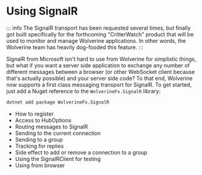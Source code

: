 # Using SignalR <Badge type="tip" text="5.0" />

::: info
The SignalR transport has been requested several times, but finally got built specifically for the forthcoming
"CritterWatch" product that will be used to monitor and manage Wolverine applications. In other words, the Wolverine
team has heavily dog-fooded this feature.
:::


SignalR from Microsoft isn't hard to use from Wolverine for simplistic things, but what if you want a server side
application to exchange any number of different messages between a browser (or other WebSocket client because that's
actually possible) and your server side code? To that end, Wolverine now supports a first class messaging transport
for SignalR. To get started, just add a Nuget reference to the `WolverineFx.SignalR` library:

```bash
dotnet add package WolverineFx.SignalR
```



* How to register
* Access to HubOptions
* Routing messages to SignalR
* Sending to the current connection
* Sending to a group
* Tracking for replies
* Side effect to add or remove a connection to a group
* Using the SignalRClient for testing
* Using from browser
